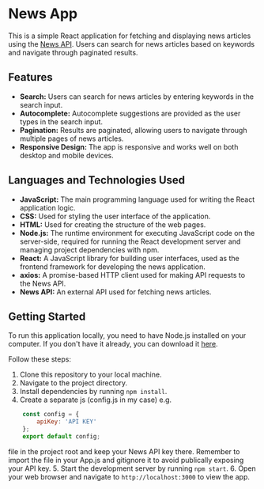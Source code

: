 # News App

This is a simple React application for fetching and displaying news articles using the [News API](https://newsapi.org/). Users can search for news articles based on keywords and navigate through paginated results.

## Features

- **Search:** Users can search for news articles by entering keywords in the search input.
- **Autocomplete:** Autocomplete suggestions are provided as the user types in the search input.
- **Pagination:** Results are paginated, allowing users to navigate through multiple pages of news articles.
- **Responsive Design:** The app is responsive and works well on both desktop and mobile devices.

## Languages and Technologies Used

- **JavaScript:** The main programming language used for writing the React application logic.
- **CSS:** Used for styling the user interface of the application.
- **HTML:** Used for creating the structure of the web pages.
- **Node.js:** The runtime environment for executing JavaScript code on the server-side, required for running the React development server and managing project dependencies with npm.
- **React:** A JavaScript library for building user interfaces, used as the frontend framework for developing the news application.
- **axios:** A promise-based HTTP client used for making API requests to the News API.
- **News API:** An external API used for fetching news articles.

## Getting Started

To run this application locally, you need to have Node.js installed on your computer. If you don't have it already, you can download it [here](https://nodejs.org/).

Follow these steps:

1. Clone this repository to your local machine.
2. Navigate to the project directory.
3. Install dependencies by running `npm install`.
4. Create a separate js (config.js in my case) e.g.
```javascript
    const config = {
        apiKey: 'API KEY' 
    };
    export default config;
``` 

file in the project root and keep your News API key there. Remember to import the file in your App.js and gitignore it to avoid publically exposing your API key. 
5. Start the development server by running `npm start`. 
6. Open your web browser and navigate to `http://localhost:3000` to view the app.
